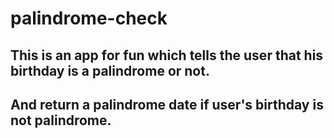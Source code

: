 # palindrome-check
## This is an app for fun which tells the user that his birthday is a palindrome  or not.
## And return a palindrome date if user's birthday is not palindrome.
